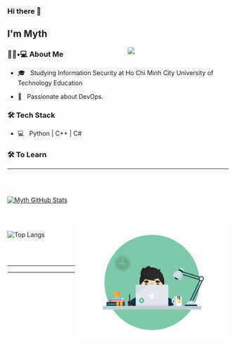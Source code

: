 
### Hi there 👋<h2> I'm Myth</h2>

<img align='right' src="https://media.giphy.com/media/M9gbBd9nbDrOTu1Mqx/giphy.gif" width="230">

<h3> 👨🏻•💻 About Me </h3>

- 🎓 &nbsp; Studying Information Security at Ho Chi Minh City University of Technology Education

- 🌱 &nbsp; Passionate about DevOps.



<h3>🛠 Tech Stack</h3>



- 💻 &nbsp; Python | C++ | C# 

<!--

- 🔧 &nbsp; ![git](https://img.shields.io/badge/-git-grey?style=for-the-badge&logo=git&logoColor=white&labelColor=8E2DE2)![github](https://img.shields.io/badge/-github-grey?style=for-the-badge&logo=github&logoColor=white&labelColor=8E2DE2)
-->



<h3>🛠 To Learn</h3>


<hr>



<br/><br/>

[![Myth GitHub Stats](https://github-readme-stats.vercel.app/api?username=mythduy&show_icons=true)](https://github.com/mythduy)

<br/>

<br/>

<img src="https://github.com/nirala69/nirala69/blob/master/70804f7e25b11f29db904f2fa7b4cd9d.gif" width="350" align='right'>

![Top Langs](https://github-readme-stats.vercel.app/api/top-langs/?username=mythduy&show_icons=true)

<br><br>



<hr>









<hr>
